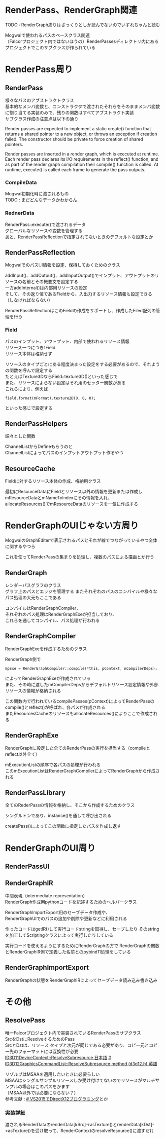 # RenderPass、RenderGraph関連
TODO : RenderGraph周りはざっくりとしか読んでないのでいずれちゃんと読む  

Mogwaiで使われるパスのベースクラス関連  
（Falcorプロジェクト内ではないほうの）RenderPassesディレクトリ内にあるプロジェクトでこのサブクラスが作られている  

# RenderPass周り

## RenderPass
様々なパスのアブストラクトクラス  
基本的なメンバ変数と、コンストラクタで渡されたそれらをそのままメンバ変数に割り当てる実装のみで、残りの関数はすべてアブストラクト実装  
サブクラス作成の注意点は以下の通り  

Render passes are expected to implement a static create() function that returns a shared pointer to a new object, or throws an exception if creation failed. The constructor should be private to force creation of shared pointers.

Render passes are inserted in a render graph, which is executed at runtime. Each render pass declares its I/O requirements in the reflect() function, and as part of the render graph compilation their compile() function is called. At runtime, execute() is called each frame to generate the pass outputs.

### CompileData
Mogwai初期化時に渡されるもの  
TODO : まだどんなデータかわからん

### RednerData
RenderPass::execute()で渡されるデータ  
グローバルなリソースや変数を管理する  
あと、RenderPassReflectionで指定されてないときのデフォルトな設定とか  

## RenderPassReflection
MogwaiでのパスUI情報を設定、保持しておくためのクラス  

addInput()、addOutput()、addInputOutput()でインプット、アウトプットのリソースの名前とその概要文を設定する  
一方addInternal()は内部用リソースの設定  
そして、その返り値であるFieldから、入出力するリソース情報も設定できる（しなければならない）  

RenderPassReflectionはこのFieldの作成をサポートし、作成したFiled配列の管理を行う  

### Field
パスのインプット、アウトプット、内部で使われるリソース情報  
リソース一つにつき1Field  
リソース本体は格納せず  

リソースのタイプごとにある程度決まった設定をする必要があるので、それようの関数を呼んで設定する      
たとえばTexture3DならField::texture3D()といった感じで  
また、リソースによらない設定はそれ用のセッター関数がある  
これらにより、例えば

    field.format(mFormat).texture2D(0, 0, 0);
といった感じで設定する  

## RenderPassHelpers  
細々とした関数  

ChannelListからDefineもらうのと  
ChannelListによってパスのインプットアウトプット作るやつ  

## ResourceCache  
Fieldに対するリソース本体の作成、格納用クラス  

最初にResourceDataにFieldとリソース以外の情報を更新または作成しmResourceDataとmNameToIndexにその情報を入れ、  
allocateResources()でmResourceDataのリソースを一気に作成する  

# RenderGraphのUIじゃない方周り
MogwaiのGraphEditerで表示されるパスとそれが線でつながっているやつ全体に関するやつら  

これを使ってRenderPassの集まりを処理し、複数のパスによる描画とか行う  

## RenderGraph  
レンダーパスグラフのクラス  
グラフ上のパスとエッジを管理する 
またそれぞれのパスのコンパイルや様々なパス処理の大元もここである  

コンパイルはRenderGraphCompiler、  
それぞれのパス処理はRenderGraphExeが担当しており、    
これらを通してコンパイル、パス処理が行われる  

## RenderGraphCompiler  
RenderGraphExeを作成するためのクラス  

RenderGraph側で

    mpExe = RenderGraphCompiler::compile(*this, pContext, mCompilerDeps);
によってRenderGraphExeが作成されている  
また、その時に渡したmCompilerDepsからデフォルトリソース設定情報や外部リソースの情報が格納される  

この関数内で行われているcompilePasses(pContext)によってRenderPassのcompile()とreflect()が呼ばれ、各パスが作成される  
またResourcesCacheのリソースもallocateResources()によりここで作成される 

## RenderGraphExe  
RenderGraphに設定した全てのRenderPassの実行を担当する（compileとreflect以外全て） 

mExecutionListの順序で各パスの処理が行われる  
このmExecutionListはRenderGraphCompilerによってRenderGraphから作成される  

## RenderPassLibrary  
全てのRederPassの情報を格納し、そこから作成するためのクラス  

シングルトンであり、instance()を通して呼び出される  

createPass()によってこの関数に指定したパスを作成し返す 

# RenderGraphのUI周り

## RenderPassUI


## RenderGraphIR
中間表現（intermediate representation）  
RenderGraph作成用pythonコードを記述するためのヘルパークラス  

RenderGraphImportExport用のセーブデータ作成や、  
RenderGraphUIでのパスの追加や削除や更新などに利用される  

作ったコードはgetIR()して実行コードstringを取得し、セーブしたり
そのstringを加工してScriptingクラスによって実行したりしている  

実行コードを使えるようにするためにRenderGraphの方で RenderGraphの関数とRenderGraphIR側で定義した名前とのpybind11処理をしている  

## RenderGraphImportExport  
RenderGraphの状態をRenderGraphIRによってセーブデータ読み込み書き込み  




# その他

## ResolvePass
唯一Falcorプロジェクト内で実装されているRenderPassのサブクラス  
SrcをDstにResolveするためのPass  
SrcとDstは、リソース タイプと次元が同じである必要があり、コピー元とコピー先のフォーマットには互換性が必要  
[ID3D11DeviceContext::ResolveSubresource 日本語](https://docs.microsoft.com/ja-jp/previous-versions/direct-x/ee419733(v=vs.85))
[# ID3D12GraphicsCommandList::ResolveSubresource method (d3d12.h) 英語](https://docs.microsoft.com/en-us/windows/win32/api/d3d12/nf-d3d12-id3d12graphicscommandlist-resolvesubresource)

リゾルブはMSAAを適用したいときに必要らしい  
MSAAはシングルサンプルリソースしか受け付けてないのでリソースがマルチサンプルの場合はこのパスをかます  
（MSAA以外では必要にならない？）  
参考文献 : [# VS2015でDirectX12プログラミング](https://zerogram.info/?p=1746)とか

### 実装詳細
渡されるRenderDataのrenderData[kSrc]->asTexture()とrenderData[kDst]->asTexture()を受け取って、RenderContextのresolveResource()に渡すだけ  


<!--stackedit_data:
eyJoaXN0b3J5IjpbMTY3OTc4MzMsNjAyNDU1ODI4LDgwMTc3MD
YyOSwtMTUxNzQ2MDgwNCw3Nzc3OTY3MjksLTE5MjM5OTYyNTEs
MTU0NjQ4OTM0NywxODI0MzMwODcsODA0NTM5NDEwLDc0NTEwMD
QyMiw4NDAyODM4ODYsMTk3NzQ1ODI1MywtODU3MjY3ODI2LC0x
MDc2NzEwMzcwLC04NDI2OTYxOTAsMTc1MTk0Njg5OSwzOTIxOD
k5MTksLTg4NTE4Njc5MiwtMTI0MTcxMzQ2OSwxODIxNzc3Mjcx
XX0=
-->